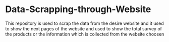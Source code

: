 # Data-Scrapping-through-Website
This repository is used to scrap the data from the desire website and it used to show the next pages of the website and used to show the total survey of the products or the information which is collected from the website choosen
